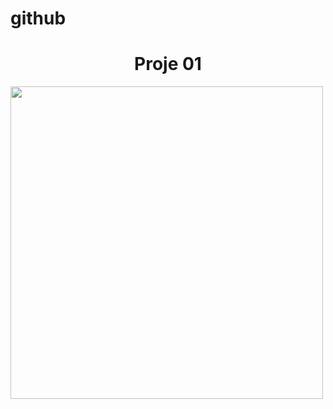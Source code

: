 # github
<h1 align="center">Proje 01 </h1>
<p><img src=https://github.com/sadik45/proje01/blob/main/proje01.mp4 width="500" height="500"/></p>
